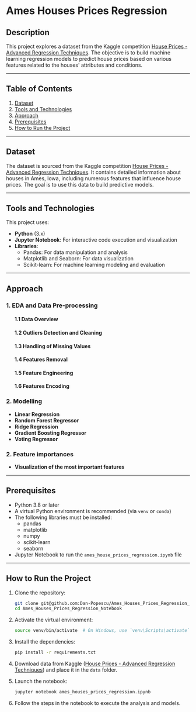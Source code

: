 # Ames Houses Prices Regression

## Description

This project explores a dataset from the Kaggle competition [House Prices - Advanced Regression Techniques](https://www.kaggle.com/competitions/house-prices-advanced-regression-techniques/overview). The objective is to build machine learning regression models to predict house prices based on various features related to the houses' attributes and conditions.

---

## Table of Contents

1. [Dataset](#dataset)
2. [Tools and Technologies](#tools-and-technologies)
3. [Approach](#approach)
4. [Prerequisites](#prerequisites)
5. [How to Run the Project](#how-to-run-the-project)

---

## Dataset

The dataset is sourced from the Kaggle competition [House Prices - Advanced Regression Techniques](https://www.kaggle.com/competitions/house-prices-advanced-regression-techniques/data). It contains detailed information about houses in Ames, Iowa, including numerous features that influence house prices. The goal is to use this data to build predictive models.

---

## Tools and Technologies

This project uses:

- **Python** (3.x)
- **Jupyter Notebook**: For interactive code execution and visualization
- **Libraries**:
  - Pandas: For data manipulation and analysis
  - Matplotlib and Seaborn: For data visualization
  - Scikit-learn: For machine learning modeling and evaluation

---

## Approach

### 1. EDA and Data Pre-processing

#### &nbsp;&nbsp;&nbsp;&nbsp;&nbsp;&nbsp; 1.1 Data Overview 
#### &nbsp;&nbsp;&nbsp;&nbsp;&nbsp;&nbsp; 1.2 Outliers Detection and Cleaning
#### &nbsp;&nbsp;&nbsp;&nbsp;&nbsp;&nbsp; 1.3 Handling of Missing Values
#### &nbsp;&nbsp;&nbsp;&nbsp;&nbsp;&nbsp; 1.4 Features Removal
#### &nbsp;&nbsp;&nbsp;&nbsp;&nbsp;&nbsp; 1.5 Feature Engineering
#### &nbsp;&nbsp;&nbsp;&nbsp;&nbsp;&nbsp; 1.6 Features Encoding

### 2. Modelling

- **Linear Regression**
- **Random Forest Regressor**
- **Ridge Regression**
- **Gradient Boosting Regressor**
- **Voting Regressor**

### 2. Feature importances
- **Visualization of the most important features**

---

## Prerequisites

- Python 3.8 or later
- A virtual Python environment is recommended (via `venv` or `conda`)
- The following libraries must be installed:
  - pandas
  - matplotlib
  - numpy
  - scikit-learn
  - seaborn
- Jupyter Notebook to run the `ames_house_prices_regression.ipynb` file

---

## How to Run the Project

1. Clone the repository:

   ```bash
   git clone git@github.com:Dan-Popescu/Ames_Houses_Prices_Regression_Notebook.git
   cd Ames_Houses_Prices_Regression_Notebook
   ```

2. Activate the virtual environment:

   ```bash
   source venv/bin/activate  # On Windows, use `venv\Scripts\activate`
   ```

3. Install the dependencies:

   ```bash
   pip install -r requirements.txt
   ```

4. Download data from Kaggle ([House Prices - Advanced Regression Techniques](https://www.kaggle.com/competitions/house-prices-advanced-regression-techniques/data)) and place it in the `data` folder.

5. Launch the notebook:

   ```bash
   jupyter notebook ames_houses_prices_regression.ipynb
   ```

6. Follow the steps in the notebook to execute the analysis and models.

